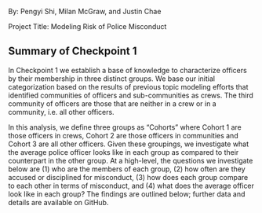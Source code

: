 By: Pengyi Shi, Milan McGraw, and Justin Chae

Project Title: Modeling Risk of Police Misconduct

## Summary of Checkpoint 1

In Checkpoint 1 we establish a base of knowledge to characterize officers by their membership in three distinct groups. We base our initial categorization based on the results of previous topic modeling efforts that identified communities of officers and sub-communities as crews. The third community of officers are those that are neither in a crew or in a community, i.e. all other officers.


In this analysis, we define three groups as “Cohorts” where Cohort 1 are those officers in crews, Cohort 2 are those officers in communities and Cohort 3 are all other officers. Given these groupings, we investigate what the average police officer looks like in each group as compared to their counterpart in the other group. At a high-level, the questions we investigate below are (1) who are the members of each group, (2) how often are they accused or disciplined for misconduct, (3) how does each group compare to each other in terms of misconduct, and (4) what does the average officer look like in each group? The findings are outlined below; further data and details are available on GitHub. 
